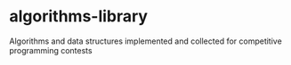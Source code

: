 # algorithms-library
Algorithms and data structures implemented and collected for competitive programming contests
